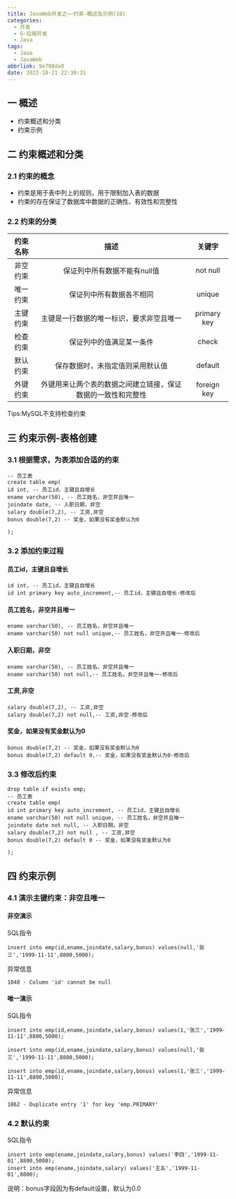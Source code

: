 ```yaml
---
title: JavaWeb开发之——约束-概述及示例(18)
categories:
  - 开发
  - G-后端开发
  - Java
tags:
  - Java
  - JavaWeb
abbrlink: 9e798da9
date: 2022-10-21 22:30:31
---
```

## 一 概述

* 约束概述和分类
* 约束示例

<!--more-->

## 二 约束概述和分类

### 2.1 约束的概念

* 约束是用于表中列上的规则，用于限制加入表的数据
* 约束的存在保证了数据库中数据的正确性、有效性和完整性

### 2.2 约束的分类

| 约束名称 |                             描述                             |   关键字    |
| :------: | :----------------------------------------------------------: | :---------: |
| 非空约束 |                 保证列中所有数据不能有null值                 |  not null   |
| 唯一约束 |                   保证列中所有数据各不相同                   |   unique    |
| 主键约束 |           主键是一行数据的唯一标识，要求非空且唯一           | primary key |
| 检查约束 |                   保证列中的值满足某一条件                   |    check    |
| 默认约束 |               保存数据时，未指定值则采用默认值               |   default   |
| 外键约束 | 外键用来让两个表的数据之间建立链接，保证数据的一致性和完整性 | foreign key |

Tips:MySQL不支持检查约束

## 三 约束示例-表格创建

### 3.1 根据需求，为表添加合适的约束

```
-- 员工表
create table emp(
id int, -- 员工id，主键且自增长
ename varchar(50), -- 员工姓名，非空并且唯一
joindate date, -- 入职日期，非空
salary double(7,2), -- 工资,非空
bonus double(7,2) -- 奖金，如果没有奖金默认为0

);
```

### 3.2 添加约束过程

#### 员工id，主键且自增长

```
id int, -- 员工id，主键且自增长
id int primary key auto_increment,-- 员工id，主键且自增长-修改后
```

#### 员工姓名，非空并且唯一

```
ename varchar(50), -- 员工姓名，非空并且唯一
ename varchar(50) not null unique,-- 员工姓名，非空并且唯一-修改后
```

####  入职日期，非空

```
ename varchar(50), -- 员工姓名，非空并且唯一
ename varchar(50) not null,-- 员工姓名，非空并且唯一-修改后
```

####  工资,非空

```
salary double(7,2), -- 工资,非空
salary double(7,2) not null,-- 工资,非空-修改后
```

####  奖金，如果没有奖金默认为0

```
bonus double(7,2) -- 奖金，如果没有奖金默认为0
bonus double(7,2) default 0,-- 奖金，如果没有奖金默认为0-修改后
```

### 3.3 修改后约束

```
drop table if exists emp;
-- 员工表
create table emp(
id int primary key auto_increment, -- 员工id，主键且自增长
ename varchar(50) not null unique, -- 员工姓名，非空并且唯一
joindate date not null, -- 入职日期，非空
salary double(7,2) not null , -- 工资,非空
bonus double(7,2) default 0 -- 奖金，如果没有奖金默认为0

);
```

## 四 约束示例

### 4.1 演示主键约束：非空且唯一

#### 非空演示

SQL指令

```
insert into emp(id,ename,joindate,salary,bonus) values(null,'张三','1999-11-11',8800,5000);
```

异常信息

```
1048 - Column 'id' cannot be null
```

#### 唯一演示

SQL指令

```
insert into emp(id,ename,joindate,salary,bonus) values(1,'张三','1999-11-11',8800,5000);

insert into emp(id,ename,joindate,salary,bonus) values(null,'张三','1999-11-11',8800,5000);

insert into emp(id,ename,joindate,salary,bonus) values(1,'张三','1999-11-11',8800,5000);
```

异常信息

```
1062 - Duplicate entry '1' for key 'emp.PRIMARY'
```

### 4.2 默认约束

SQL指令

```
insert into emp(ename,joindate,salary,bonus) values('李四','1999-11-01',8800,5000);
insert into emp(ename,joindate,salary) values('王五','1999-11-01',8800);
```

说明：bonus字段因为有default设置，默认为0.0
